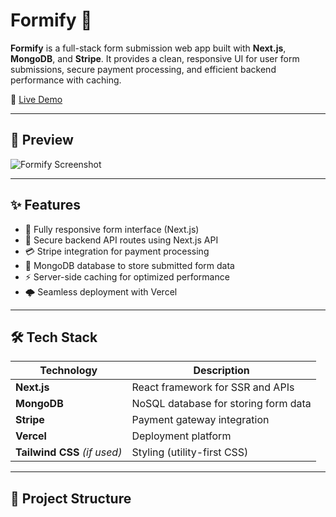 # Formify 📝

**Formify** is a full-stack form submission web app built with **Next.js**, **MongoDB**, and **Stripe**. It provides a clean, responsive UI for user form submissions, secure payment processing, and efficient backend performance with caching.

🚀 [Live Demo](https://formify-git-main-haarjots-projects.vercel.app)

---

## 📸 Preview

![Formify Screenshot](public/preview.png) <!-- Add preview image to public/ folder and update path -->

---

## ✨ Features

- 📱 Fully responsive form interface (Next.js)
- 🔐 Secure backend API routes using Next.js API
- 💳 Stripe integration for payment processing
- 💾 MongoDB database to store submitted form data
- ⚡ Server-side caching for optimized performance
- 🌩️ Seamless deployment with Vercel

---

## 🛠️ Tech Stack

| Technology | Description                          |
|------------|--------------------------------------|
| **Next.js** | React framework for SSR and APIs     |
| **MongoDB** | NoSQL database for storing form data |
| **Stripe**  | Payment gateway integration          |
| **Vercel**  | Deployment platform                  |
| **Tailwind CSS** _(if used)_ | Styling (utility-first CSS)     |

---

## 🧩 Project Structure


 
